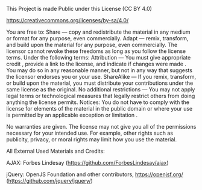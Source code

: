 This Project is made Public under this License (CC BY 4.0)

https://creativecommons.org/licenses/by-sa/4.0/

You are free to: Share — copy and redistribute the material in any medium or format for any purpose, even commercially. Adapt — remix, transform, and build upon the material for any purpose, even commercially. The licensor cannot revoke these freedoms as long as you follow the license terms. Under the following terms: Attribution — You must give appropriate credit , provide a link to the license, and indicate if changes were made . You may do so in any reasonable manner, but not in any way that suggests the licensor endorses you or your use. ShareAlike — If you remix, transform, or build upon the material, you must distribute your contributions under the same license as the original. No additional restrictions — You may not apply legal terms or technological measures that legally restrict others from doing anything the license permits. Notices: You do not have to comply with the license for elements of the material in the public domain or where your use is permitted by an applicable exception or limitation .

No warranties are given. The license may not give you all of the permissions necessary for your intended use. For example, other rights such as publicity, privacy, or moral rights may limit how you use the material.

All External Used Materials and Credits:

AJAX: Forbes Lindesay (https://github.com/ForbesLindesay/ajax)

jQuery: OpenJS Foundation and other contributors, https://openjsf.org/ (https://github.com/jquery/jquery/)